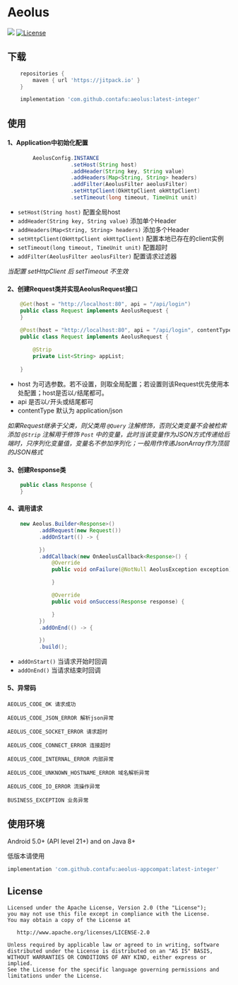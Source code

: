 # Aeolus

[![](https://jitpack.io/v/contafu/aeolus.svg)](https://jitpack.io/#kontafu/aeolus)
[![License](https://img.shields.io/badge/license-Apache%202-4EB1BA.svg)](https://www.apache.org/licenses/LICENSE-2.0.html)

下载
------

```groovy
    repositories {
        maven { url 'https://jitpack.io' }
    }
```

``` groovy
    implementation 'com.github.contafu:aeolus:latest-integer'
```

使用
------

#### 1、Application中初始化配置
```java
        AeolusConfig.INSTANCE
                    .setHost(String host)
                    .addHeader(String key, String value)
                    .addHeaders(Map<String, String> headers)
                    .addFilter(AeolusFilter aeolusFilter)
                    .setHttpClient(OkHttpClient okHttpClient)
                    .setTimeout(long timeout, TimeUnit unit)
```

- `setHost(String host)` 配置全局host
- `addHeader(String key, String value)` 添加单个Header
- `addHeaders(Map<String, String> headers)` 添加多个Header
- `setHttpClient(OkHttpClient okHttpClient)` 配置本地已存在的client实例
- `setTimeout(long timeout, TimeUnit unit)` 配置超时
- `addFilter(AeolusFilter aeolusFilter)` 配置请求过滤器

<em>当配置 setHttpClient 后 setTimeout 不生效</em>


#### 2、创建Request类并实现AeolusRequest接口
```java
    @Get(host = "http://localhost:80", api = "/api/login")
    public class Request implements AeolusRequest {
    }
```

```java
    @Post(host = "http://localhost:80", api = "/api/login", contentType = ContentType_JSON)
    public class Request implements AeolusRequest {
    
        @Strip
        private List<String> appList;
    
    }
```

- host 为可选参数。若不设置，则取全局配置；若设置则该Request优先使用本处配置；host是否以`/`结尾都可。
- api 是否以`/`开头或结尾都可
- contentType 默认为 application/json

<em>如果Request继承于父类，则父类用 `@Query` 注解修饰，否则父类变量不会被检索添加</em>
<em> `@Strip` 注解用于修饰 `Post` 中的变量，此时当该变量作为JSON方式传递给后端时，只序列化变量值，变量名不参加序列化；一般用作传递JsonArray作为顶层的JSON格式</em>


#### 3、创建Response类
```java
    public class Response {
    }
```


#### 4、调用请求
```java
    new Aeolus.Builder<Response>()
          .addRequest(new Request())
          .addOnStart(() -> {

          })
          .addCallback(new OnAeolusCallback<Response>() {
              @Override
              public void onFailure(@NotNull AeolusException exception) {

              }

              @Override
              public void onSuccess(Response response) {

              }
          })
          .addOnEnd(() -> {

          })
          .build();
```

- `addOnStart()` 当请求开始时回调
- `addOnEnd()` 当请求结束时回调


#### 5、异常码
```text
AEOLUS_CODE_OK 请求成功

AEOLUS_CODE_JSON_ERROR 解析json异常

AEOLUS_CODE_SOCKET_ERROR 请求超时

AEOLUS_CODE_CONNECT_ERROR 连接超时

AEOLUS_CODE_INTERNAL_ERROR 内部异常

AEOLUS_CODE_UNKNOWN_HOSTNAME_ERROR 域名解析异常

AEOLUS_CODE_IO_ERROR 流操作异常

BUSINESS_EXCEPTION 业务异常
```


使用环境
-------

Android 5.0+ (API level 21+) and on Java 8+

低版本请使用

``` groovy
implementation 'com.github.contafu:aeolus-appcompat:latest-integer'
```

License
-------

    Licensed under the Apache License, Version 2.0 (the "License");
    you may not use this file except in compliance with the License.
    You may obtain a copy of the License at

       http://www.apache.org/licenses/LICENSE-2.0

    Unless required by applicable law or agreed to in writing, software
    distributed under the License is distributed on an "AS IS" BASIS,
    WITHOUT WARRANTIES OR CONDITIONS OF ANY KIND, either express or implied.
    See the License for the specific language governing permissions and
    limitations under the License.